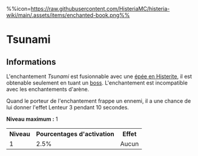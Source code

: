 %%icon=https://raw.githubusercontent.com/HisteriaMC/histeria-wiki/main/.assets/items/enchanted-book.png%%
# Tsunami

## Informations
L'enchantement *Tsunami* est fusionnable avec une [épée en Histerite](https://histeria.fr/wiki/tools/histerite-sword), il est obtenable seulement en tuant un [boss](https://histeria.fr/wiki/boss). L'enchantement est incompatible avec les enchantements d'arène.

Quand le porteur de l'enchantement frappe un ennemi, il a une chance de lui donner l'effet Lenteur 3 pendant 10 secondes.

**Niveau maximum :** 1

<table>
  <tr>
    <th>Niveau</th>
    <th>Pourcentages d'activation</th>
    <th>Effet</th>
  </tr>
  <tr>
    <td>1</td>
    <td>2.5%</td>
    <td>Aucun</td>
  </tr>
</table>
